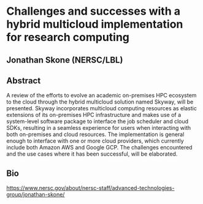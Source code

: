 # Challenges and successes with a hybrid multicloud implementation for research computing
## Jonathan Skone (NERSC/LBL)

## Abstract
A review of the efforts to evolve an academic on-premises HPC ecosystem to the cloud through the hybrid multicloud solution named Skyway, will be presented. Skyway incorporates multicloud computing resources as elastic extensions of its on-premises HPC infrastructure and makes use of a system-level software package to interface the job scheduler and cloud SDKs, resulting in a seamless experience for users when interacting with both on-premises and cloud resources. The implementation is general enough to interface with one or more cloud providers, which currently include both Amazon AWS and Google GCP.  The challenges encountered and the use cases where it has been successful, will be elaborated.

## Bio
https://www.nersc.gov/about/nersc-staff/advanced-technologies-group/jonathan-skone/
